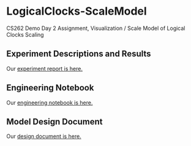 # LogicalClocks-ScaleModel
CS262 Demo Day 2 Assignment, Visualization / Scale Model of Logical Clocks Scaling

## Experiment Descriptions and Results

Our [experiment report is here.](experiments.md)

## Engineering Notebook

Our [engineering notebook is here.](notebook.md)

## Model Design Document

Our [design document is here.](notebook.md)

